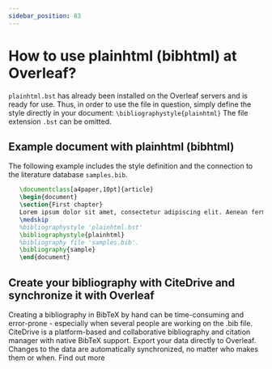 ```yaml
---
sidebar_position: 83
---
```


# How to use plainhtml (bibhtml) at Overleaf?
`plainhtml.bst` has already been installed on the Overleaf servers and is ready for use. Thus, in order to use the file in question, simply define the style directly in your document: `\bibliographystyle{plainhtml}` The file extension `.bst` can be omitted.

## Example document with plainhtml (bibhtml)
The following example includes the style definition and the connection to the literature database `samples.bib`.
```tex
   \documentclass[a4paper,10pt]{article}
   \begin{document}
   \section{First chapter}
   Lorem ipsum dolor sit amet, consectetur adipiscing elit. Aenean fermentum justo massa, ut maximus mauris sodales et. Aenean vel elit a erat rhoncus pharetra.
   \medskip
   %bibliographystyle 'plainhtml.bst'
   \bibliographystyle{plainhtml}
   %bibliography file 'samples.bib'.
   \bibliography{sample}
   \end{document}
```

## Create your bibliography with CiteDrive and synchronize it with Overleaf
Creating a bibliography in BibTeX by hand can be time-consuming and error-prone - especially when several people are working on the .bib file. CiteDrive is a platform-based and collaborative bibliography and citation manager with native BibTeX support. Export your data directly to Overleaf. Changes to the data are automatically synchronized, no matter who makes them or when. Find out more